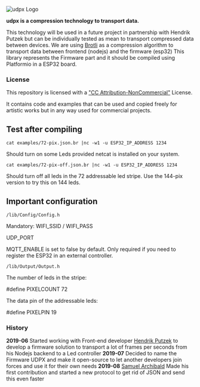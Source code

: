 ![udpx Logo](/examples/udpix-logo.png)

**udpx is a compression technology to transport data.**

This technology will be used in a future project in partnership with Hendrik Putzek but can be individually tested as mean to transport compressed data between devices.
We are using [Brotli](http://manpages.ubuntu.com/manpages/bionic/man1/brotli.1.html) as a compression algorithm to transport data between frontend (nodejs) and the firmware (esp32)
This library represents the Firmware part and it should be compiled using Platformio in a ESP32 board. 

### License

This repository is licensed with a ["CC Attribution-NonCommercial"](https://creativecommons.org/licenses/by-nc/4.0/legalcode) License.

It contains code and examples that can be used and copied freely for artistic works but in any way used for commercial projects. 

## Test after compiling

    cat examples/72-pix.json.br |nc -w1 -u ESP32_IP_ADDRESS 1234

Should turn on some Leds provided netcat is installed on your system.

    cat examples/72-pix-off.json.br |nc -w1 -u ESP32_IP_ADDRESS 1234

Should turn off all leds in the 72 addressable led stripe. Use the 144-pix version to try this on 144 leds.

## Important configuration

    /lib/Config/Config.h

Mandatory:
WIFI_SSID / WIFI_PASS 

UDP_PORT

MQTT_ENABLE is set to false by default. Only required if you need to register the ESP32 in an external controller.

    /lib/Output/Output.h

The number of leds in the stripe: 

#define PIXELCOUNT 72

The data pin of the addressable leds:

#define PIXELPIN 19

### History

**2019-06** Started working with Front-end developer [Hendrik Putzek](https://twitter.com/hputzek) to develop a firmware solution to transport a lot of frames per seconds from his Nodejs backend to a Led controller
**2019-07** Decided to name the Firmware UDPX and make it open-source to let another developers join forces and use it for their own needs
**2019-08** [Samuel Archibald](https://twitter.com/IoTPanic) Made his first contribution and started a new protocol to get rid of JSON and send this even faster
